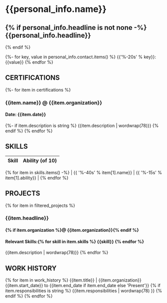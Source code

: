 {{personal_info.name}}
===============================================================================
{% if personal_info.headline is not none -%}
{{personal_info.headline}}
-------------------------------------------------------------------------------
{% endif %}

{%- for key, value in personal_info.contact.items() %}
{{'%-20s' % key}}: {{value}}
{% endfor %}

CERTIFICATIONS
-------------------------------------------------------------------------------
{%- for item in certifications %}
### {{item.name}} @ {{item.organization}}
#### Date: {{item.date}}
{%- if item.description is string %}
{{item.description | wordwrap(78)}}
{% endif %}
{% endfor %}

SKILLS
-------------------------------------------------------------------------------

| Skill                                    | Ability (of 10) |
| ---------------------------------------- | --------------- |
{% for item in skills.items() -%}
| {{ '%-40s' % item[1].name}} | {{ '%-15s' % item[1].ability}} |
{% endfor %}

PROJECTS
-------------------------------------------------------------------------------
{% for item in filtered_projects %}
### {{item.headline}}
#### {% if item.organization %}@ {{item.organization}}{% endif %}
#### Relevant Skills:{% for skill in item.skills %} {{skill}} {% endfor %}
{{item.description | wordwrap(78)}}
{% endfor %}

WORK HISTORY
-------------------------------------------------------------------------------
{% for item in work_history %}
{{item.title}} | {{item.organization}}
{{item.start_date}} to {{item.end_date if item.end_date else 'Present'}}
{% if item.responsibilities is string %}
{{item.responsibilities | wordwrap(78) }}
{% endif %}
{% endfor %}
